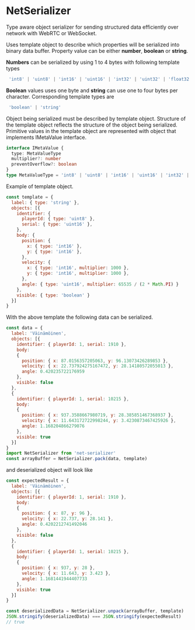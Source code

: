 # NetSerializer
Type aware object serializer for sending structured data efficiently over network with WebRTC or WebSocket.

Uses template object to describe which properties will be serialized into binary data buffer. Property value can be either **number**, **boolean** or **string**.

**Numbers** can be serialized by using 1 to 4 bytes with following template types 
````javascript
 'int8' | 'uint8' | 'int16' | 'uint16' | 'int32' | 'uint32' | 'float32'
````

**Boolean** values uses one byte and **string** can use one to four bytes per character. Corresponding template types are 
````javascript
 'boolean' | 'string'
````

Object being serialized must be described by template object. Structure of the template object reflects the structure of the object being serialized. Primitive values in the template object are represented with object that implements IMetaValue interface.

````typescript
interface IMetaValue {
  type: MetaValueType
  multiplier?: number
  preventOverflow?: boolean
}
type MetaValueType = 'int8' | 'uint8' | 'int16' | 'uint16' | 'int32' | 'uint32' | 'float32' | 'boolean' | 'string'
````
Example of template object. 

```javascript
const template = {
  label: { type: 'string' },
  objects: [{
    identifier: {
      playerId: { type: 'uint8' },
      serial: { type: 'uint16' },
    },
    body: {
      position: {
        x: { type: 'int16' },
        y: { type: 'int16' },
      },
      velocity: {
        x: { type: 'int16', multiplier: 1000 },
        y: { type: 'int16', multiplier: 1000 },
      },
      angle: { type: 'uint16', multiplier: 65535 / (2 * Math.PI) }
    },
    visible: { type: 'boolean' }
  }]
}
```

With the above template the following data can be serialized. 

````javascript
const data = {
  label: 'Väinämöinen',
  objects: [{
    identifier: { playerId: 1, serial: 1910 },
    body:
    {
      position: { x: 87.0156357205063, y: 96.13073426289853 },
      velocity: { x: 22.737924275167472, y: 28.14180572055013 },
      angle: 0.420235722176959
    },
    visible: false
  },
  {
    identifier: { playerId: 1, serial: 10215 },
    body:
    {
      position: { x: 937.3588667980719, y: 28.385851467368937 },
      velocity: { x: 11.643172722998244, y: 3.4230873467425926 },
      angle: 1.168204866279076
    },
    visible: true
  }]
}
import NetSerializer from 'net-serializer'
const arrayBuffer = NetSerializer.pack(data, template)
````

and deserialized object will look like 

````javascript
const expectedResult = {
  label: 'Väinämöinen',
  objects: [{
    identifier: { playerId: 1, serial: 1910 },
    body:
    {
      position: { x: 87, y: 96 },
      velocity: { x: 22.737, y: 28.141 },
      angle: 0.4202212741492046
    },
    visible: false
  },
  {
    identifier: { playerId: 1, serial: 10215 },
    body:
    {
      position: { x: 937, y: 28 },
      velocity: { x: 11.643, y: 3.423 },
      angle: 1.1681441944407733
    },
    visible: true
  }]
}

const deserializedData = NetSerializer.unpack(arrayBuffer, template)
JSON.stringify(deserializedData) === JSON.stringify(expectedResult)
// true
````